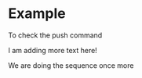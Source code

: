 # Example
To check the push command

I am adding more text here!

We are doing the sequence once more
